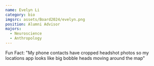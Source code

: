 ```yaml
---
name: Evelyn Li
category: bio
imgsrc: assets/Board2024/evelyn.png
position: Alumni Advisor
majors:
  - Neuroscience
  - Anthropology
---
```

Fun Fact: "My phone contacts have cropped headshot photos so my locations app looks like big bobble heads moving around the map"
